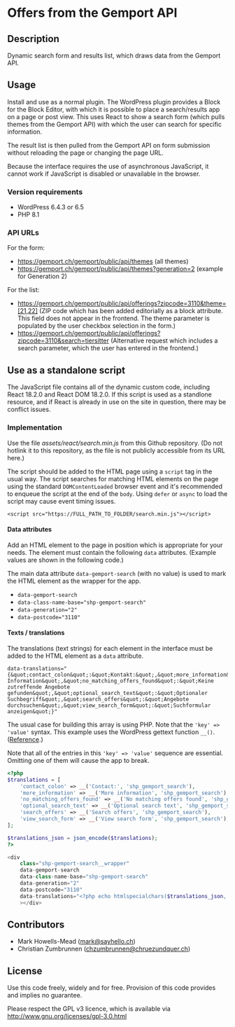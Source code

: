 # Offers from the Gemport API

## Description

Dynamic search form and results list, which draws data from the Gemport API.

## Usage

Install and use as a normal plugin. The WordPress plugin provides a Block for the Block Editor, with which it is possible
to place a search/results app on a page or post view. This uses React to show a search form (which pulls themes from the Gemport API) with which the user can search for specific information.

The result list is then pulled from the Gemport API on form submission without reloading the page or changing the page URL.

Because the interface requires the use of asynchronous JavaScript, it cannot work if JavaScript is disabled or unavailable in the browser.

### Version requirements

-   WordPress 6.4.3 or 6.5
-   PHP 8.1

### API URLs

For the form:

-   https://gemport.ch/gemport/public/api/themes (all themes)
-   https://gemport.ch/gemport/public/api/themes?generation=2 (example for Generation 2)

For the list:

-   https://gemport.ch/gemport/public/api/offerings?zipcode=3110&theme=[21,22] (ZIP code which has been added editorially as a block attribute. This field does not appear in the frontend. The theme parameter is populated by the user checkbox selection in the form.)
-   https://gemport.ch/gemport/public/api/offerings?zipcode=3110&search=tiersitter (Alternative request which includes a search parameter, which the user has entered in the frontend.)

## Use as a standalone script

The JavaScript file contains all of the dynamic custom code, including React 18.2.0 and React DOM 18.2.0. If this script is used as a standlone resource, and if React is already in use on the site in question, there may be conflict issues.

### Implementation

Use the file _assets/react/search.min.js_ from this Github repository. (Do not hotlink it to this repository, as the file is not publicly accessible from its URL here.)

The script should be added to the HTML page using a `script` tag in the usual way. The script searches for matching HTML elements on the page using the standard `DOMContentLoaded` browser event and it's recommended to enqueue the script at the end of the `body`. Using `defer` or `async` to load the script may cause event timing issues.

    <script src="https://FULL_PATH_TO_FOLDER/search.min.js"></script>

#### Data attributes

Add an HTML element to the page in position which is appropriate for your needs. The element must contain the following `data` attributes. (Example values are shown in the following code.)

The main data attribute `data-gemport-search` (with no value) is used to mark the HTML element as the wrapper for the app.

-   `data-gemport-search`
-   `data-class-name-base="shp-gemport-search"`
-   `data-generation="2"`
-   `data-postcode="3110"`

#### Texts / translations

The translations (text strings) for each element in the interface must be added to the HTML element as a `data` attribute.

    data-translations="{&quot;contact_colon&quot;:&quot;Kontakt:&quot;,&quot;more_information&quot;:&quot;Weitere Information&quot;,&quot;no_matching_offers_found&quot;:&quot;Keine zutreffende Angebote gefunden&quot;,&quot;optional_search_text&quot;:&quot;Optionaler Suchbegriff&quot;,&quot;search_offers&quot;:&quot;Angebote durchsuchen&quot;,&quot;view_search_form&quot;:&quot;Suchformular anzeigen&quot;}"

The usual case for building this array is using PHP. Note that the `'key' => 'value'` syntax. This example uses the WordPress gettext function `__()`. ([Reference](https://developer.wordpress.org/reference/functions/__/).)

Note that all of the entries in this `'key' => 'value'` sequence are essential. Omitting one of them will cause the app to break.

```php
<?php
$translations = [
	'contact_colon' => __('Contact:', 'shp_gemport_search'),
	'more_information' => __('More information', 'shp_gemport_search'),
	'no_matching_offers_found' => __('No matching offers found', 'shp_gemport_search'),
	'optional_search_text' => __('Optional search text', 'shp_gemport_search'),
	'search_offers' => __('Search offers', 'shp_gemport_search'),
	'view_search_form' => __('View search form', 'shp_gemport_search'),
];

$translations_json = json_encode($translations);
?>

<div
	class="shp-gemport-search__wrapper"
	data-gemport-search
	data-class-name-base="shp-gemport-search"
	data-generation="2"
	data-postcode="3110"
	data-translations="<?php echo htmlspecialchars($translations_json, ENT_QUOTES, 'UTF-8'); ?>"
	></div>
```

## Contributors

-   Mark Howells-Mead (mark@sayhello.ch)
-   Christian Zumbrunnen (chzumbrunnen@chruezundquer.ch)

## License

Use this code freely, widely and for free. Provision of this code provides and implies no guarantee.

Please respect the GPL v3 licence, which is available via http://www.gnu.org/licenses/gpl-3.0.html

